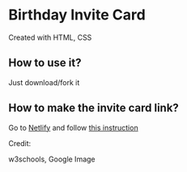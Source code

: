 # Birthday Invite Card
Created with HTML, CSS

## How to use it?

Just download/fork it

## How to make the invite card link?

Go to [Netlify](https://netlify.com) and follow [this instruction](https://www.youtube.com/watch?v=gaC-l9MAE9Q)

Credit:

w3schools, Google Image
